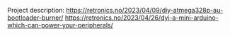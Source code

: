 Project description:
https://retronics.no/2023/04/09/diy-atmega328p-au-bootloader-burner/
https://retronics.no/2023/04/26/dyi-a-mini-arduino-which-can-power-your-peripherals/
